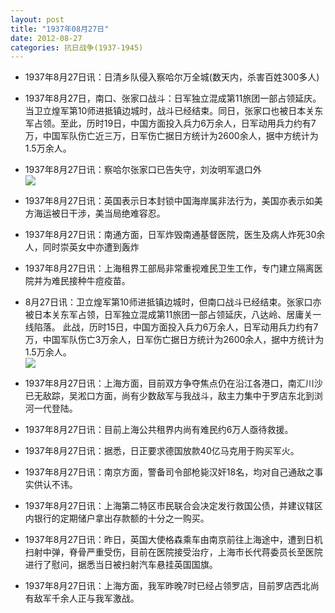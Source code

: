 ```yaml
---
layout: post
title: "1937年08月27日"
date: 2012-08-27
categories: 抗日战争(1937-1945)
---
```


<meta name="referrer" content="no-referrer" />

- 1937年8月27日讯：日清乡队侵入察哈尔万全城(数天内，杀害百姓300多人) 

- 1937年8月27日，南口、张家口战斗：日军独立混成第11旅团一部占领延庆。当卫立煌军第10师进抵镇边城时，战斗已经结束。同日，张家口也被日本关东军占领。至此，历时19日，中国方面投入兵力6万余人，日军动用兵力约有7万，中国军队伤亡近三万，日军伤亡据日方统计为2600余人，据中方统计为1.5万余人。 

- 1937年8月27日讯：察哈尔张家口已告失守，刘汝明军退口外 <br/><img src="https://ww2.sinaimg.cn/large/aca367d8jw1dwbgti5tg9j.jpg" />

- 1937年8月27日讯：英国表示日本封锁中国海岸属非法行为，美国亦表示如美方海运被日干涉，美当局绝难容忍。 

- 1937年8月27日讯：南通方面，日军炸毁南通基督医院，医生及病人炸死30余人，同时崇英女中亦遭到轰炸 

- 1937年8月27日讯：上海租界工部局非常重视难民卫生工作，专门建立隔离医院并为难民接种牛痘疫苗。 

- 8月27日讯：卫立煌军第10师进抵镇边城时，但南口战斗已经结束。张家口亦被日本关东军占领，日军独立混成第11旅团一部占领延庆，八达岭、居庸关一线陷落。 此战，历时15日，中国方面投入兵力6万余人，日军动用兵力约有7万，中国军队伤亡3万余人，日军伤亡据日方统计为2600余人，据中方统计为1.5万余人。 <br/><img src="https://ww1.sinaimg.cn/large/aca367d8gw1dwb74y6gqlj.jpg" />

- 1937年8月27日讯：上海方面，目前双方争夺焦点仍在沿江各港口，南汇川沙已无敌踪，吴淞口方面，尚有少数敌军与我战斗，敌主力集中于罗店东北到浏河一代登陆。 

- 1937年8月27日讯：目前上海公共租界内尚有难民约6万人亟待救援。 

- 1937年8月27日讯：据悉，日正要求德国放款40亿马克用于购买军火。 

- 1937年8月27日讯：南京方面，警备司令部枪毙汉奸18名，均对自己通敌之事实供认不讳。 

- 1937年8月27日讯：上海第二特区市民联合会决定发行救国公债，并建议辖区内银行的定期储户拿出存款额的十分之一购买。 

- 1937年8月27日讯：昨日，英国大使格森乘车由南京前往上海途中，遭到日机扫射中弹，脊骨严重受伤，目前在医院接受治疗，上海市长代蒋委员长至医院进行了慰问，据悉当日被扫射汽车悬挂英国国旗。 

- 1937年8月27日讯：上海方面，我军昨晚7时已经占领罗店，目前罗店西北尚有敌军千余人正与我军激战。 

